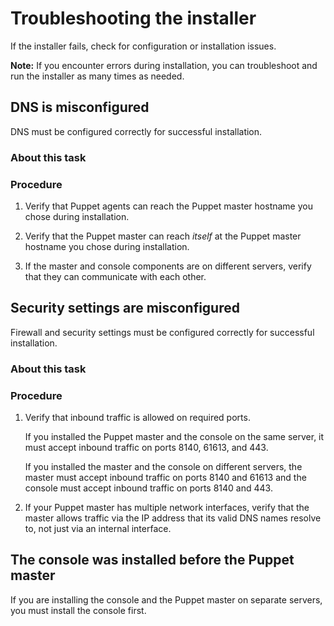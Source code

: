 # Troubleshooting the installer

If the installer fails, check for configuration or installation issues.

**Note:** If you encounter errors during installation, you can troubleshoot and run the installer as many times as needed.

## DNS is misconfigured

DNS must be configured correctly for successful installation.

### About this task

### Procedure

1.  Verify that Puppet agents can reach the Puppet master hostname you chose during installation.

2.  Verify that the Puppet master can reach *itself* at the Puppet master hostname you chose during installation.

3.  If the master and console components are on different servers, verify that they can communicate with each other.


## Security settings are misconfigured

Firewall and security settings must be configured correctly for successful installation.

### About this task

### Procedure

1.  Verify that inbound traffic is allowed on required ports.

    If you installed the Puppet master and the console on the same server, it must accept inbound traffic on ports 8140, 61613, and 443.

    If you installed the master and the console on different servers, the master must accept inbound traffic on ports 8140 and 61613 and the console must accept inbound traffic on ports 8140 and 443.

2.  If your Puppet master has multiple network interfaces, verify that the master allows traffic via the IP address that its valid DNS names resolve to, not just via an internal interface.


## The console was installed before the Puppet master

If you are installing the console and the Puppet master on separate servers, you must install the console first.

